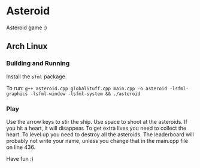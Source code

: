 # Asteroid
Asteroid game :)

## Arch Linux

### Building and Running

Install the `sfml` package.

To run:
`g++ asteroid.cpp globalStuff.cpp main.cpp -o asteroid -lsfml-graphics -lsfml-window -lsfml-system && ./asteroid`

### Play
Use the arrow keys to stir the ship. Use space to shoot at the asteroids. If you hit a heart, it will disappear. To get extra lives you need to collect the heart. To level up you need to destroy all the asteroids. The leaderboard will probably not write your name, unless you change that in the main.cpp file on line 436.

Have fun :)
